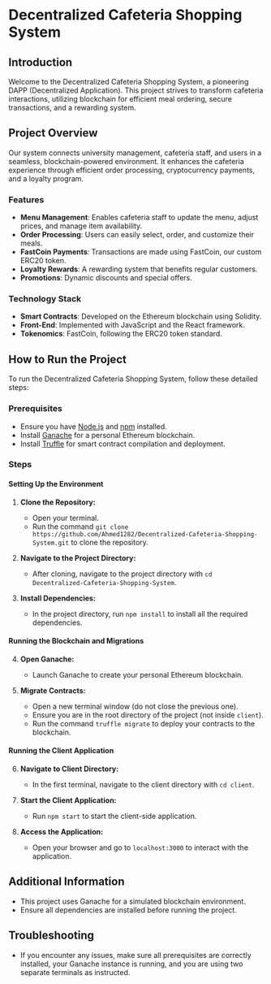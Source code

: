 # Decentralized Cafeteria Shopping System

## Introduction
Welcome to the Decentralized Cafeteria Shopping System, a pioneering DAPP (Decentralized Application). This project strives to transform cafeteria interactions, utilizing blockchain for efficient meal ordering, secure transactions, and a rewarding system.

## Project Overview
Our system connects university management, cafeteria staff, and users in a seamless, blockchain-powered environment. It enhances the cafeteria experience through efficient order processing, cryptocurrency payments, and a loyalty program.

### Features
- **Menu Management**: Enables cafeteria staff to update the menu, adjust prices, and manage item availability.
- **Order Processing**: Users can easily select, order, and customize their meals.
- **FastCoin Payments**: Transactions are made using FastCoin, our custom ERC20 token.
- **Loyalty Rewards**: A rewarding system that benefits regular customers.
- **Promotions**: Dynamic discounts and special offers.

### Technology Stack
- **Smart Contracts**: Developed on the Ethereum blockchain using Solidity.
- **Front-End**: Implemented with JavaScript and the React framework.
- **Tokenomics**: FastCoin, following the ERC20 token standard.

## How to Run the Project

To run the Decentralized Cafeteria Shopping System, follow these detailed steps:

### Prerequisites
- Ensure you have [Node.js](https://nodejs.org/) and [npm](https://www.npmjs.com/) installed.
- Install [Ganache](https://www.trufflesuite.com/ganache) for a personal Ethereum blockchain.
- Install [Truffle](https://www.trufflesuite.com/truffle) for smart contract compilation and deployment.

### Steps

#### Setting Up the Environment
1. **Clone the Repository:**
   - Open your terminal.
   - Run the command `git clone https://github.com/Ahmed1282/Decentralized-Cafeteria-Shopping-System.git` to clone the repository.

2. **Navigate to the Project Directory:**
   - After cloning, navigate to the project directory with `cd Decentralized-Cafeteria-Shopping-System`.

3. **Install Dependencies:**
   - In the project directory, run `npm install` to install all the required dependencies.

#### Running the Blockchain and Migrations
4. **Open Ganache:**
   - Launch Ganache to create your personal Ethereum blockchain.

5. **Migrate Contracts:**
   - Open a new terminal window (do not close the previous one).
   - Ensure you are in the root directory of the project (not inside `client`).
   - Run the command `truffle migrate` to deploy your contracts to the blockchain.

#### Running the Client Application
6. **Navigate to Client Directory:**
   - In the first terminal, navigate to the client directory with `cd client`.

7. **Start the Client Application:**
   - Run `npm start` to start the client-side application.

8. **Access the Application:**
   - Open your browser and go to `localhost:3000` to interact with the application.

## Additional Information

- This project uses Ganache for a simulated blockchain environment.
- Ensure all dependencies are installed before running the project.

## Troubleshooting

- If you encounter any issues, make sure all prerequisites are correctly installed, your Ganache instance is running, and you are using two separate terminals as instructed.
